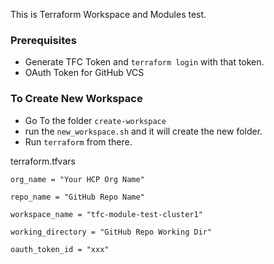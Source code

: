This is Terraform Workspace and Modules test.

### Prerequisites 
- Generate TFC Token and `terraform login` with that token.
- OAuth Token for GitHub VCS

### To Create New Workspace
- Go To the folder `create-workspace`
- run the `new_workspace.sh` and it will create the new folder.
- Run `terraform` from there.

terraform.tfvars
```
org_name = "Your HCP Org Name"

repo_name = "GitHub Repo Name"

workspace_name = "tfc-module-test-cluster1"

working_directory = "GitHub Repo Working Dir"

oauth_token_id = "xxx"
```
